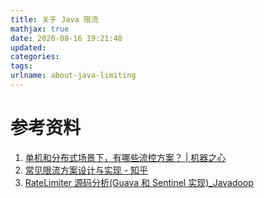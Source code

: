 ```yaml
---
title: 关于 Java 限流
mathjax: true
date: 2020-08-16 19:21:48
updated:
categories:
tags:
urlname: about-java-limiting
---
```




<!-- more -->







# 参考资料

1. [单机和分布式场景下，有哪些流控方案？ | 机器之心](https://www.jiqizhixin.com/articles/2020-06-24-7)
2. [常见限流方案设计与实现 - 知乎](https://zhuanlan.zhihu.com/p/72980217)
3. [RateLimiter 源码分析(Guava 和 Sentinel 实现)_Javadoop](https://www.javadoop.com/post/rate-limiter)